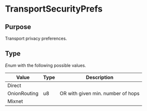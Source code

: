 # TransportSecurityPrefs


## Purpose


Transport privacy preferences.

## Type


*Enum* with the following possible values.

| Value        | Type | Description                       |
|--------------|------|-----------------------------------|
| Direct       |      |                                   |
| OnionRouting | u8   | OR with given min. number of hops |
| Mixnet       |      |                                   |
